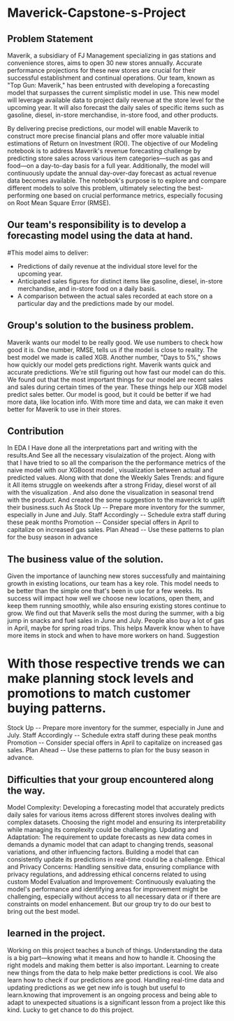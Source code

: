 # Maverick-Capstone-s-Project
## Problem Statement 
Maverik, a subsidiary of FJ Management specializing in gas stations and convenience stores, aims to open 30 new stores annually. Accurate performance projections for these new stores are crucial for their successful establishment and continual operations. Our team, known as "Top Gun: Maverik," has been entrusted with developing a forecasting model that surpasses the current simplistic model in use. This new model will leverage available data to project daily revenue at the store level for the upcoming year. It will also forecast the daily sales of specific items such as gasoline, diesel, in-store merchandise, in-store food, and other products.

By delivering precise predictions, our model will enable Maverik to construct more precise financial plans and offer more valuable initial estimations of Return on Investment (ROI). The objective of our Modeling notebook is to address Maverik's revenue forecasting challenge by predicting store sales across various item categories—such as gas and food—on a day-to-day basis for a full year. Additionally, the model will continuously update the annual day-over-day forecast as actual revenue data becomes available. The notebook's purpose is to explore and compare different models to solve this problem, ultimately selecting the best-performing one based on crucial performance metrics, especially focusing on Root Mean Square Error (RMSE).

## Our team's responsibility is to develop a forecasting model using the data at hand.
#This model aims to deliver:
- Predictions of daily revenue at the individual store level for the upcoming year.
- Anticipated sales figures for distinct items like gasoline, diesel, in-store merchandise, and in-store food on a daily basis.
- A comparison between the actual sales recorded at each store on a particular day and the predictions made by our model.

## Group's solution to the business problem.

Maverik wants our model to be really good. We use numbers to check how good it is.
One number, RMSE, tells us if the model is close to reality. The best model we made is called XGB.
Another number, "Days to 5%," shows how quickly our model gets predictions right. Maverik wants quick and accurate predictions. We're still figuring out how fast our model can do this.
We found out that the most important things for our model are recent sales and sales during certain times of the year. These things help our XGB model predict sales better.
Our model is good, but it could be better if we had more data, like location info. With more time and data, we can make it even better for Maverik to use in their stores.

## Contribution
In EDA I Have done all the interpretations part and writing with the results.And See all the necessary visulaization of the project. Along with that I have tried to so all the comparison the the performance metrics of the naive model with our XGBoost model , visualization between actual and predicted values. Along with that done the Weekly Sales Trends:
and figure it All items struggle on weekends after a strong Friday, diesel worst of all with the visualization . And also done the visualization in seasonal trend with the product.
And created the some suggestion to the maverick to uplift their business.such 
As Stock Up -- Prepare more inventory for the summer, especially in June and July.
Staff Accordingly -- Schedule extra staff during these peak months
Promotion -- Consider special offers in April to capitalize on increased gas sales.
Plan Ahead  -- Use these patterns to plan for the busy season in advance

## The business value of the solution.
Given the importance of launching new stores successfully and maintaining growth in existing locations, our team has a key role. This model needs to be better than the simple one that's been in use for a few weeks. Its success will impact how well we choose new locations, open them, and keep them running smoothly, while also ensuring existing stores continue to grow.  We find out that Maverik sells the most during the summer, with a big jump in snacks and fuel sales in June and July. People also buy a lot of gas in April, maybe for spring road trips. This helps Maverik know when to have more items in stock and when to have more workers on hand.
Suggestion
# With those respective trends we can make planning stock levels and promotions to match customer buying patterns.
Stock Up -- Prepare more inventory for the summer, especially in June and July.
Staff Accordingly -- Schedule extra staff during these peak months
Promotion -- Consider special offers in April to capitalize on increased gas sales.
Plan Ahead  -- Use these patterns to plan for the busy season in advance.

## Difficulties that your group encountered along the way.
Model Complexity: Developing a forecasting model that accurately predicts daily sales for various items across different stores involves dealing with complex datasets. Choosing the right model and ensuring its interpretability while managing its complexity could be challenging.
Updating and Adaptation: The requirement to update forecasts as new data comes in demands a dynamic model that can adapt to changing trends, seasonal variations, and other influencing factors. Building a model that can consistently update its predictions in real-time could be a challenge.
Ethical and Privacy Concerns: Handling sensitive data, ensuring compliance with privacy regulations, and addressing ethical concerns related to using custom
Model Evaluation and Improvement: Continuously evaluating the model's performance and identifying areas for improvement might be challenging, especially without access to all necessary data or if there are constraints on model enhancement.
 But our group try to do our best to bring out the best model.
## learned in the project.
Working on this project teaches a bunch of things. Understanding the data is a big part—knowing what it means and how to handle it. Choosing the right models and making them better is also important. Learning to create new things from the data to help make better predictions is cool. We also learn how to check if our predictions are good. Handling real-time data and updating predictions as we get new info is tough but useful to learn.knowing that improvement is an ongoing process and being able to adapt to unexpected situations is a significant lesson from a project like this kind.
Lucky to get chance to do this project.
